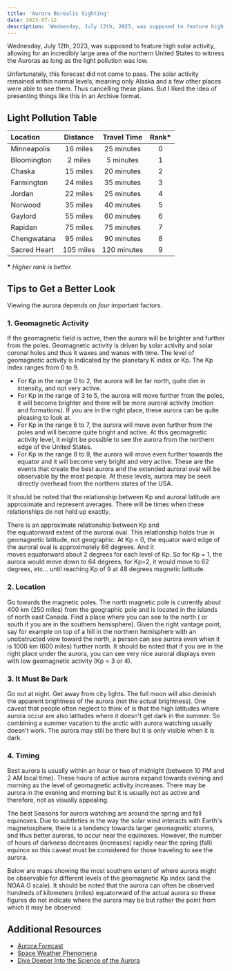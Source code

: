```yaml
---
title: 'Aurora Borealis Sighting'
date: 2023-07-12
description: 'Wednesday, July 12th, 2023, was supposed to feature high solar activity, allowing for an incredibly large area of the northern United States to witness the Auroras as long as the light pollution was low. Unfortunately, this forecast did not come to pass.'
---
```


Wednesday, July 12th, 2023, was supposed to feature high solar activity, allowing for an incredibly large area of the northern United States to witness the Auroras as long as the light pollution was low.

Unfortunately, this forecast did not come to pass. The solar activity remained within normal levels, meaning only Alaska and a few other places were able to see them. Thus cancelling these plans. But I liked the idea of presenting things like this in an Archive format.

## Light Pollution Table

| Location     | Distance  | Travel Time | Rank\* |
| :----------- | :-------: | :---------: | :----: |
| Minneapolis  | 16 miles  | 25 minutes  |   0    |
| Bloomington  |  2 miles  |  5 minutes  |   1    |
| Chaska       | 15 miles  | 20 minutes  |   2    |
| Farmington   | 24 miles  | 35 minutes  |   3    |
| Jordan       | 22 miles  | 25 minutes  |   4    |
| Norwood      | 35 miles  | 40 minutes  |   5    |
| Gaylord      | 55 miles  | 60 minutes  |   6    |
| Rapidan      | 75 miles  | 75 minutes  |   7    |
| Chengwatana  | 95 miles  | 90 minutes  |   8    |
| Sacred Heart | 105 miles | 120 minutes |   9    |

**\*** _Higher rank is better._

## Tips to Get a Better Look

Viewing the aurora depends on _four_ important factors.

### 1. Geomagnetic Activity

If the geomagnetic field is active, then the aurora will be brighter and further from the poles. Geomagnetic activity is driven by solar activity and solar coronal holes and thus it waxes and wanes with time. The level of geomagnetic activity is indicated by the planetary K index or Kp. The Kp index ranges from 0 to 9.

-   For Kp in the range 0 to 2, the aurora will be far north, quite dim in intensity, and not very active.
-   For Kp in the range of 3 to 5, the aurora will move further from the poles, it will become brighter and there will be more auroral activity (motion and formations). If you are in the right place, these aurora can be quite pleasing to look at.
-   For Kp in the range 6 to 7, the aurora will move even further from the poles and will become quite bright and active. At this geomagnetic activity level, it might be possible to see the aurora from the northern edge of the United States.
-   For Kp in the range 8 to 9, the aurora will move even further towards the equator and it will become very bright and very active. These are the events that create the best aurora and the extended auroral oval will be observable by the most people. At these levels, aurora may be seen directly overhead from the northern states of the USA.

It should be noted that the relationship between Kp and auroral latitude are approximate and represent averages. There will be times when these relationships do not hold up exactly.

There is an approximate relationship between Kp and the equatorward extent of the auroral oval. This relationship holds true in geomagnetic latitude, not geographic. At Kp = 0, the equator ward edge of the auroral oval is approximately 66 degrees. And it moves equatorward about 2 degrees for each level of Kp. So for Kp = 1, the aurora would move down to 64 degrees, for Kp=2, it would move to 62 degrees, etc… until reaching Kp of 9 at 48 degrees magnetic latitude.

### 2. Location

Go towards the magnetic poles. The north magnetic pole is currently about 400 km (250 miles) from the geographic pole and is located in the islands of north east Canada. Find a place where you can see to the north ( or south if you are in the southern hemisphere). Given the right vantage point, say for example on top of a hill in the northern hemisphere with an unobstructed view toward the north, a person can see aurora even when it is 1000 km (600 miles) further north. It should be noted that if you are in the right place under the aurora, you can see very nice auroral displays even with low geomagnetic activity (Kp = 3 or 4).

### 3. It Must Be Dark

Go out at night. Get away from city lights. The full moon will also diminish the apparent brightness of the aurora (not the actual brightness). One caveat that people often neglect to think of is that the high latitudes where aurora occur are also latitudes where it doesn't get dark in the summer. So combining a summer vacation to the arctic with aurora watching usually doesn't work. The aurora may still be there but it is only visible when it is dark.

### 4. Timing

Best aurora is usually within an hour or two of midnight (between 10 PM and 2 AM local time). These hours of active aurora expand towards evening and morning as the level of geomagnetic activity increases. There may be aurora in the evening and morning but it is usually not as active and therefore, not as visually appealing.

The best Seasons for aurora watching are around the spring and fall equinoxes. Due to subtleties in the way the solar wind interacts with Earth's magnetosphere, there is a tendency towards larger geomagnetic storms, and thus better auroras, to occur near the equinoxes. However, the number of hours of darkness decreases (increases) rapidly near the spring (fall) equinox so this caveat must be considered for those traveling to see the aurora.

Below are maps showing the most southern extent of where aurora might be observable for different levels of the geomagnetic Kp index (and the NOAA G scale). It should be noted that the aurora can often be observed hundreds of kilometers (miles) equatorward of the actual aurora so these figures do not indicate where the aurora may be but rather the point from which it may be observed.

## Additional Resources

-   [Aurora Forecast](https://www.gi.alaska.edu/monitors/aurora-forecast)
-   [Space Weather Phenomena](https://www.swpc.noaa.gov/phenomena)
-   [Dive Deeper Into the Science of the Aurora](https://www.swpc.noaa.gov/content/aurora-tutorial)
